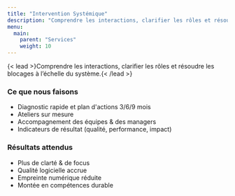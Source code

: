 ```yaml
---
title: "Intervention Systémique"
description: "Comprendre les interactions, clarifier les rôles et résoudre les blocages à l’échelle du système."
menu: 
  main:
    parent: "Services"
    weight: 10
---
```


{< lead >}Comprendre les interactions, clarifier les rôles et résoudre les blocages à l’échelle du système.{< /lead >}

### Ce que nous faisons
- Diagnostic rapide et plan d'actions 3/6/9 mois
- Ateliers sur mesure
- Accompagnement des équipes & des managers
- Indicateurs de résultat (qualité, performance, impact)

### Résultats attendus
- Plus de clarté & de focus
- Qualité logicielle accrue
- Empreinte numérique réduite
- Montée en compétences durable